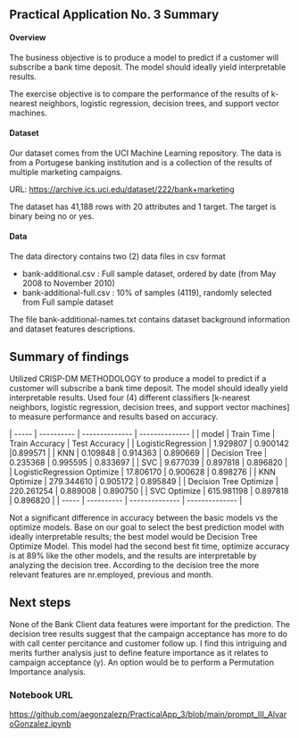 ## Practical Application No. 3 Summary

#### Overview
The business objective is to produce a model to predict if a customer will subscribe a bank 
time deposit. The model should ideally yield interpretable results.

The exercise objective is to compare the performance of the results of k-nearest neighbors, 
logistic regression, decision trees, and support vector machines.

#### Dataset
Our dataset comes from the UCI Machine Learning repository. The data is from a Portugese banking 
institution and is a collection of the results of multiple marketing campaigns. 

URL: https://archive.ics.uci.edu/dataset/222/bank+marketing

The dataset has 41,188 rows with 20 attributes and 1 target. The target is binary being no or yes.

#### Data
The data directory contains two (2) data files in csv format

- bank-additional.csv : Full sample dataset, ordered by date (from May 2008 to November 2010)
- bank-additional-full.csv : 10% of samples (4119), randomly selected from Full sample dataset

The file bank-additional-names.txt contains dataset background information and dataset features
descriptions.

## Summary of findings
Utilized CRISP-DM METHODOLOGY to produce a model to predict if a customer will subscribe 
a bank time deposit. The model should ideally yield interpretable results.  Used four (4) 
different classifiers [k-nearest neighbors, logistic regression, decision trees, and 
support vector machines] to measure performance and results based on accuracy.

| ----- | ---------- | -------------- | -------------- |
| model | Train Time | Train Accuracy | Test Accuracy |
| LogisticRegression | 1.929807 | 0.900142 |0.899571 |
| KNN | 0.109848 | 0.914363 | 0.890669 |
| Decision Tree | 0.235368 | 0.995595 | 0.833697 |
| SVC | 9.677039 | 0.897818 | 0.896820 |
| LogisticRegression Optimize | 17.806170 | 0.900628 | 0.898276 |
| KNN Optimize | 279.344610 | 0.905172 | 0.895849 |
| Decision Tree Optimize | 220.261254 | 0.889008 | 0.890750 |
| SVC Optimize | 615.981198 | 0.897818 | 0.896820 |
| ----- | ---------- | -------------- | -------------- |

Not a significant difference in accuracy between the basic models vs the optimize models. Base 
on our goal to select the best prediction model with ideally interpretable results; the best 
model would be Decision Tree Optimize Model. This model had the second best fit time, optimize 
accuracy is at 89% like the other models, and the results are interpretable by analyzing the 
decision tree.  According to the decision tree the more relevant features are nr.employed, previous 
and month. 

## Next steps
None of the Bank Client data features were important for the prediction.  The decision tree results 
suggest that the campaign acceptance has more to do with call center percitance and customer follow up. 
I find this intriguing and merits further analysis just to define feature importance as it relates 
to campaign acceptance (y). An option would be to perform a Permutation Importance analysis.

### Notebook URL
https://github.com/aegonzalezp/PracticalApp_3/blob/main/prompt_III_AlvaroGonzalez.ipynb




